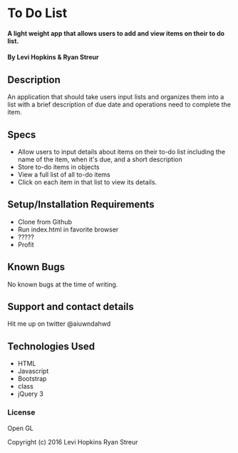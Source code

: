 # To Do List

#### A light weight app that allows users to add and view items on their to do list.

#### By Levi Hopkins & Ryan Streur

## Description

An application that should take users input lists and organizes them into a list with a brief description of due date and operations need to complete the item.
## Specs

* Allow users to input details about items on their to-do list including the name of the item, when it's due, and a short description
* Store to-do items in objects
* View a full list of all to-do items
* Click on each item in that list to view its details.

## Setup/Installation Requirements

* Clone from Github
* Run index.html in favorite browser
* ?????
* Profit


## Known Bugs

No known bugs at the time of writing.

## Support and contact details

Hit me up on twitter @aiuwndahwd

## Technologies Used

* HTML
* Javascript
* Bootstrap
* class
* jQuery 3

### License

Open GL

Copyright (c) 2016 Levi Hopkins Ryan Streur
